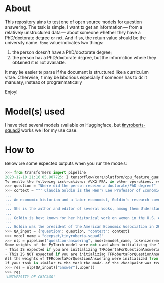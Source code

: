 # About
This repository aims to test one of open source models for question answering. The task is simple, I want to get an information — from a relatively unstructured data — about someone whether they have a PhD/doctorate degree or not. And if so, the return value should be the university name. `None` value indicates two things:
1. the person doesn't have a PhD/doctorate degree;
2. the person has a PhD/doctorate degree, but the information where they obtained it is not available.

It may be easier to parse if the document is structured like a curriculum vitae. Otherwise, it may be laborious especially if someone has to do it manually, instead of programmatically.

Enjoy!

# Model(s) used
I have tried several models available on Huggingface, but [tinyroberta-squad2](https://huggingface.co/deepset/tinyroberta-squad2) works well for my use case.

# How to
Below are some expected outputs when you run the models:

```python
>>> from transformers import pipeline
2023-12-10 21:16:05.907725: I tensorflow/core/platform/cpu_feature_guard.cc:182] This TensorFlow binary is optimized to use available CPU instructions in performance-critical operations.
To enable the following instructions: AVX2 FMA, in other operations, rebuild TensorFlow with the appropriate compiler flags.
>>> question = "Where did the person receive a doctorate/PhD degree?"
>>> context = """ Claudia Goldin is the Henry Lee Professor of Economics at Harvard University and was the director of the NBER’s Development of the American Economy program from 1989 to 2017. She is a co-director of the NBER's Gender in the Economy group. 
... 
... An economic historian and a labor economist, Goldin's research covers a wide range of topics, including the female labor force, the gender gap in earnings, income inequality, technological change, education, and immigration. Most of her research interprets the present through the lens of the past and explores the origins of current issues of concern. Her most recent book is Career & Family: Women's Century-Long Journey toward Equity (Princeton University Press, 2021).
... 
... She is the author and editor of several books, among them Understanding the Gender Gap: An Economic History of American Women (Oxford 1990), The Regulated Economy: A Historical Approach to Political Economy (with G. Libecap; University of Chicago Press 1994), The Defining Moment: The Great Depression and the American Economy in the Twentieth Century (with M. Bordo and E. White; University of Chicago Press 1998), Corruption and Reform: Lesson’s from America’s Economic History (with E. Glaeser; Chicago 2006), and Women Working Longer: Increased Employment at Older Ages (with L. Katz; Chicago 2018). Her book The Race between Education and Technology (with L. Katz; Belknap Press, 2008, 2010) was the winner of the 2008 R.R. Hawkins Award for the most outstanding scholarly work in all disciplines of the arts and sciences.
... 
... Goldin is best known for her historical work on women in the U.S. economy. Her most influential papers in that area have concerned the history of women’s quest for career and family, coeducation in higher education, the impact of the “Pill” on women’s career and marriage decisions, women’s surnames after marriage as a social indicator, the reasons why women are now the majority of undergraduates, and the new lifecycle of women’s employment. 
... 
... Goldin was the president of the American Economic Association in 2013 and was president of the Economic History Association in 1999/2000. She is a member of the National Academy of Sciences and the American Philosophical Society and a fellow of the American Academy of Political and Social Science, the American Academy of Arts and Sciences, the Society of Labor Economists (SOLE), the Econometric Society, and the Cliometric Society. She received the IZA Prize in Labor Economics in 2016 and in 2009 SOLE awarded Goldin the Mincer Prize for life-time contributions to the field of labor economics. She received the 2019 BBVA Frontiers in Knowledge award and the 2020 Nemmers award, both in economics. From 1984 to 1988 she was editor of the Journal of Economic History.  She is the recipient of several teaching awards. Goldin received her B.A. from Cornell University and her Ph.D. from the University of Chicago."""
>>> QA_input = {"question": question, "context": context}
>>> model_name = "deepset/tinyroberta-squad2"
>>> nlp = pipeline("question-answering", model=model_name, tokenizer=model_name)
Some weights of the PyTorch model were not used when initializing the TF 2.0 model TFRobertaForQuestionAnswering: ['roberta.embeddings.position_ids']
- This IS expected if you are initializing TFRobertaForQuestionAnswering from a PyTorch model trained on another task or with another architecture (e.g. initializing a TFBertForSequenceClassification model from a BertForPreTraining model).
- This IS NOT expected if you are initializing TFRobertaForQuestionAnswering from a PyTorch model that you expect to be exactly identical (e.g. initializing a TFBertForSequenceClassification model from a BertForSequenceClassification model).
All the weights of TFRobertaForQuestionAnswering were initialized from the PyTorch model.
If your task is similar to the task the model of the checkpoint was trained on, you can already use TFRobertaForQuestionAnswering for predictions without further training.
>>> res = nlp(QA_input)["answer"].upper()
>>> res
'UNIVERSITY OF CHICAGO'
```